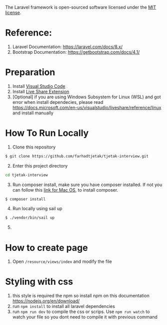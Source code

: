 The Laravel framework is open-sourced software licensed under the [MIT license](https://opensource.org/licenses/MIT).

# Reference:
1. Laravel Documentation: https://laravel.com/docs/8.x/
2. Bootstrap Documentation: https://getbootstrap.com/docs/4.1/

# Preparation
1. Install [Visual Studio Code](https://code.visualstudio.com/)
2. Install [Live Share Extension](https://docs.microsoft.com/en-us/visualstudio/liveshare)
3. [Optional] if you are using Windows Subsystem for Linux (WSL) and got error when install dependecies, please read https://docs.microsoft.com/en-us/visualstudio/liveshare/reference/linux and install manually

# How To Run Locally
1. Clone this repository 
```sh
$ git clone https://github.com/farhadtjetak/tjetak-interview.git
```

2. Enter this project directory 
```sh
cd tjetak-interview
```

3. Run composer install, make sure you have composer installed. If not you can follow this [link for Mac OS](https://tecadmin.net/install-composer-on-macos/), to install composer.
```sh
$ composer install
```

4. Run locally using sail up
```sh
$ ./vendor/bin/sail up
```

5. 
# How to create page
1. Open `/resource/views/index` and modify the file
# Styling with css
1. this style is required the npm so install npm on this documentation https://nodejs.org/en/download/
2. run `npm install` to install all laravel dependencies
3. run `npm run dev` to compile the css or scrips. Use `npm run watch` to watch your file so you dont need to compile it with previous command

